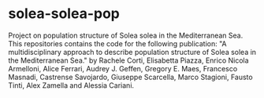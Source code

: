 # solea-solea-pop
Project on population structure of Solea solea in the Mediterranean Sea.
This repositories contains the code for the following publication: "A multidisciplinary approach to describe population structure of Solea solea in the Mediterranean Sea." by Rachele Corti, Elisabetta Piazza, Enrico Nicola Armelloni, Alice Ferrari, Audrey J. Geffen, Gregory E. Maes, Francesco Masnadi, Castrense Savojardo, Giuseppe Scarcella, Marco Stagioni, Fausto Tinti, Alex Zamella and Alessia Cariani.
